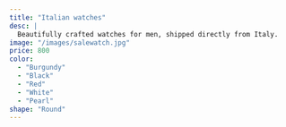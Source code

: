 ```yaml
---
title: "Italian watches"
desc: |
  Beautifully crafted watches for men, shipped directly from Italy.
image: "/images/salewatch.jpg"
price: 800
color:
  - "Burgundy"
  - "Black"
  - "Red"
  - "White"
  - "Pearl"
shape: "Round"
---
```


